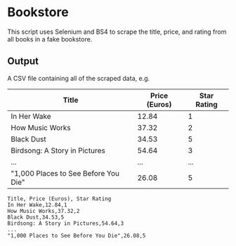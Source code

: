 # Bookstore

This script uses Selenium and BS4 to scrape the title, price, and rating from all books in a fake bookstore.

## Output
A CSV file containing all of the scraped data, e.g.

| Title       | Price (Euros) | Star Rating |
|-------------|---------------|-------------|
| In Her Wake | 12.84         | 1           |
| How Music Works | 37.32        | 2           |
| Black Dust | 34.53         | 5           |
| Birdsong: A Story in Pictures | 54.64         | 3           |
| ... | ...         | ...           |
| "1,000 Places to See Before You Die" | 26.08         | 5           |

```
Title, Price (Euros), Star Rating
In Her Wake,12.84,1
How Music Works,37.32,2
Black Dust,34.53,5
Birdsong: A Story in Pictures,54.64,3
...
"1,000 Places to See Before You Die",26.08,5
```
